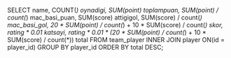SELECT name, COUNT(*) oynadigi, SUM(point) toplampuan,
SUM(point) / count(*) mac_basi_puan,
SUM(score) attigigol,
SUM(score) / count(*)  mac_basi_gol,
20 * SUM(point) / count(*) + 10 * SUM(score) / count(*) skor,
rating * 0.01 katsayi,
rating * 0.01 * (20 * SUM(point) / count(*) + 10 * SUM(score) / count(*)) total
FROM team_player
INNER JOIN player ON(id = player_id)
GROUP BY player_id
ORDER BY total DESC;